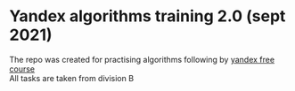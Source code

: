# Yandex algorithms training 2.0 (sept 2021)
The repo was created for practising algorithms following by [yandex free course](https://yandex.ru/yaintern/algorithm-training)  
All tasks are taken from division B   
